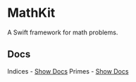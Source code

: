 # MathKit
A Swift framework for math problems.


## Docs

Indices - [Show Docs](https://github.com/purplefrizzel/MathKit/master/Docs/Indices.md)
Primes - [Show Docs](https://github.com/purplefrizzel/MathKit/master/Docs/Primes.md)
